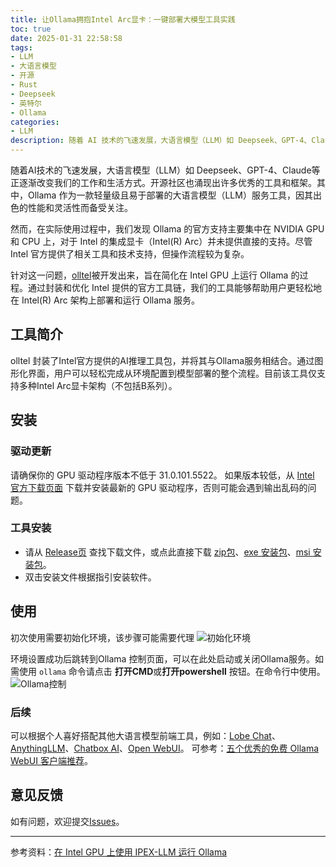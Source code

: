 ```yaml
---
title: 让Ollama拥抱Intel Arc显卡：一键部署大模型工具实践
toc: true
date: 2025-01-31 22:58:58
tags:
- LLM
- 大语言模型
- 开源
- Rust
- Deepseek
- 英特尔
- Ollama
categories:
- LLM
description: 随着 AI 技术的飞速发展，大语言模型（LLM）如 Deepseek、GPT-4、Claude 等正逐渐改变我们的工作和生活方式。这些模型的强大能力依赖于高性能计算资源，尤其是 GPU 加速的支持。然而，在 Intel 平台上运行这些模型可能面临一些挑战。
---
```

随着AI技术的飞速发展，大语言模型（LLM）如 Deepseek、GPT-4、Claude等正逐渐改变我们的工作和生活方式。开源社区也涌现出许多优秀的工具和框架。其中，Ollama 作为一款轻量级且易于部署的大语言模型（LLM）服务工具，因其出色的性能和灵活性而备受关注。

然而，在实际使用过程中，我们发现 Ollama 的官方支持主要集中在 NVIDIA GPU 和 CPU 上，对于 Intel 的集成显卡（Intel(R) Arc）并未提供直接的支持。尽管 Intel 官方提供了相关工具和技术支持，但操作流程较为复杂。

针对这一问题，[olltel](https://github.com/francisol/ollatel/)被开发出来，旨在简化在 Intel GPU 上运行 Ollama 的过程。通过封装和优化 Intel 提供的官方工具链，我们的工具能够帮助用户更轻松地在 Intel(R) Arc 架构上部署和运行 Ollama 服务。


## 工具简介
olltel 封装了Intel官方提供的AI推理工具包，并将其与Ollama服务相结合。通过图形化界面，用户可以轻松完成从环境配置到模型部署的整个流程。目前该工具仅支持多种Intel Arc显卡架构（不包括B系列）。
## 安装
### 驱动更新
请确保你的 GPU 驱动程序版本不低于 31.0.101.5522。 如果版本较低，从 [Intel 官方下载页面](https://www.intel.com/content/www/us/en/download/785597/intel-arc-iris-xe-graphics-windows.html) 下载并安装最新的 GPU 驱动程序，否则可能会遇到输出乱码的问题。
### 工具安装
- 请从 [Release页](https://github.com/francisol/ollatel/releases) 查找下载文件，或点此直接下载 [zip包](https://github.com/francisol/ollatel/releases/download/v0.1.0/windows_amd64.zip)、[exe 安装包](https://github.com/francisol/ollatel/releases/download/v0.1.0/Ollama.for.Intel_0.1.0_x64-setup.exe)、[msi 安装包](https://github.com/francisol/ollatel/releases/download/v0.1.0/Ollama.for.Intel_0.1.0_x64_zh-CN.msi)。
- 双击安装文件根据指引安装软件。
## 使用
初次使用需要初始化环境，该步骤可能需要代理
![初始化环境](https://francisol-blog.oss-cn-beijing.aliyuncs.com/ollama-for-intel/init.png)

环境设置成功后跳转到Ollama 控制页面，可以在此处启动或关闭Ollama服务。如需使用 `ollama` 命令请点击 **打开CMD**或**打开powershell** 按钮。在命令行中使用。
![Ollama控制](https://francisol-blog.oss-cn-beijing.aliyuncs.com/ollama-for-intel/ollama.png)

### 后续
可以根据个人喜好搭配其他大语言模型前端工具，例如：[Lobe Chat](https://chat-preview.lobehub.com/)、[AnythingLLM](https://anythingllm.com/)、[Chatbox AI](https://chatboxai.app/zh)、[Open WebUI](https://docs.openwebui.com/)。
可参考：[五个优秀的免费 Ollama WebUI 客户端推荐](https://lobehub.com/zh/blog/5-ollama-web-ui-recommendation)。
## 意见反馈
如有问题，欢迎提交[Issues](https://github.com/francisol/ollatel/issues)。


---
参考资料：[在 Intel GPU 上使用 IPEX-LLM 运行 Ollama](https://github.com/intel/ipex-llm/blob/main/docs/mddocs/Quickstart/ollama_quickstart.zh-CN.md)


